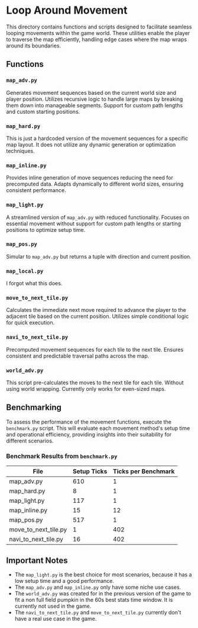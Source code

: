 # Loop Around Movement

This directory contains functions and scripts designed to facilitate seamless looping movements within the game world. These utilities enable the player to traverse the map efficiently, handling edge cases where the map wraps around its boundaries.

## Functions

### `map_adv.py`
Generates movement sequences based on the current world size and player position. Utilizes recursive logic to handle large maps by breaking them down into manageable segments. Support for custom path lengths and custom starting positions.

### `map_hard.py`
This is just a hardcoded version of the movement sequences for a specific map layout. It does not utilize any dynamic generation or optimization techniques.

### `map_inline.py`
Provides inline generation of move sequences reducing the need for precomputed data. Adapts dynamically to different world sizes, ensuring consistent performance.

### `map_light.py`
A streamlined version of `map_adv.py` with reduced functionality. Focuses on essential movement without support for custom path lengths or starting positions to optimize setup time.

### `map_pos.py`
Simular to `map_adv.py` but returns a tuple with direction and current position.

### `map_local.py`
I forgot what this does.

### `move_to_next_tile.py`
Calculates the immediate next move required to advance the player to the adjacent tile based on the current position. Utilizes simple conditional logic for quick execution.

### `navi_to_next_tile.py`
Precomputed movement sequences for each tile to the next tile. Ensures consistent and predictable traversal paths across the map.

### `world_adv.py`
This script pre-calculates the moves to the next tile for each tile. Without using world wrapping. Currently only works for even-sized maps.

## Benchmarking

To assess the performance of the movement functions, execute the `benchmark.py` script. This will evaluate each movement method's setup time and operational efficiency, providing insights into their suitability for different scenarios.

### Benchmark Results from `benchmark.py`

| File                        | Setup Ticks | Ticks per Benchmark |
| --------------------------- | ----------- | ------------------- |
| map_adv.py                  |         610 |                   1 |
| map_hard.py                 |           8 |                   1 |
| map_light.py                |         117 |                   1 |
| map_inline.py               |          15 |                  12 |
| map_pos.py                  |         517 |                   1 |
| move_to_next_tile.py        |           1 |                 402 |
| navi_to_next_tile.py        |          16 |                 402 |

## Important Notes
- The `map_light.py` is the best choice for most scenarios, because it has a low setup time and a good performance.
- The `map_adv.py` and `map_inline.py` only have some niche use cases.
- The `world_adv.py` was created for in the previous version of the game to fit a non full field pumpkin in the 60s best stats time window. It is currently not used in the game.
- The `navi_to_next_tile.py` and `move_to_next_tile.py` currently don't have a real use case in the game.
